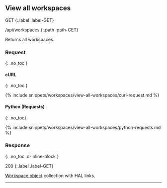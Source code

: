 ## View all workspaces

GET
{:.label .label-GET}

/api/workspaces
{:.path .path-GET}

Returns all workspaces.

### Request
{: .no_toc }

#### cURL
{: .no_toc }

{% include snippets/workspaces/view-all-workspaces/curl-request.md %}

#### Python (Requests)
{: .no_toc}

{% include snippets/workspaces/view-all-workspaces/python-requests.md %}

### Response
{: .no_toc .d-inline-block }

200
{:.label .label-GET}

[Workspace object](#workspace-object) collection with HAL links.

---
